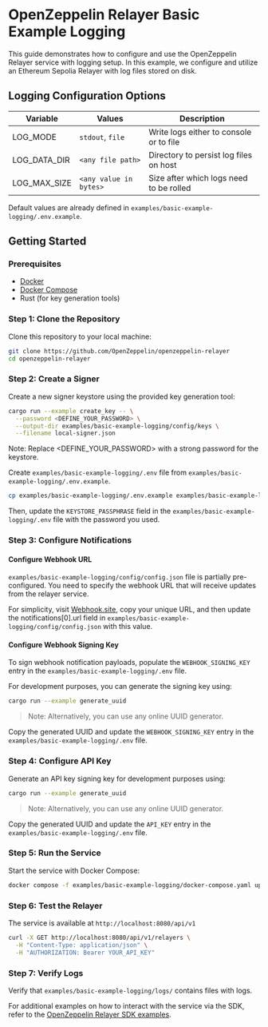 # OpenZeppelin Relayer Basic Example Logging

This guide demonstrates how to configure and use the OpenZeppelin Relayer service with logging setup. In this example, we configure and utilize an Ethereum Sepolia Relayer with log files stored on disk.


## Logging Configuration Options

| Variable | Values | Description |
|----------|--------|-------------|
| LOG_MODE | `stdout`, `file` | Write logs either to console or to file |
| LOG_DATA_DIR | `<any file path>` | Directory to persist log files on host |
| LOG_MAX_SIZE | `<any value in bytes>` | Size after which logs need to be rolled |

Default values are already defined in `examples/basic-example-logging/.env.example`.


## Getting Started


### Prerequisites

- [Docker](https://docs.docker.com/get-docker/)
- [Docker Compose](https://docs.docker.com/compose/install/)
- Rust (for key generation tools)


### Step 1: Clone the Repository

Clone this repository to your local machine:

```bash
git clone https://github.com/OpenZeppelin/openzeppelin-relayer
cd openzeppelin-relayer
```
 

### Step 2: Create a Signer

Create a new signer keystore using the provided key generation tool:

```sh
cargo run --example create_key -- \
  --password <DEFINE_YOUR_PASSWORD> \
  --output-dir examples/basic-example-logging/config/keys \
  --filename local-signer.json
```

Note: Replace <DEFINE_YOUR_PASSWORD> with a strong password for the keystore.


Create `examples/basic-example-logging/.env` file from `examples/basic-example-logging/.env.example`.

```bash
cp examples/basic-example-logging/.env.example examples/basic-example-logging/.env
```


Then, update the `KEYSTORE_PASSPHRASE` field in the `examples/basic-example-logging/.env` file with the password you used.


### Step 3: Configure Notifications


#### Configure Webhook URL

`examples/basic-example-logging/config/config.json` file is partially pre-configured. You need to specify the webhook URL that will receive updates from the relayer service.

For simplicity, visit [Webhook.site](https://webhook.site), copy your unique URL, and then update the notifications[0].url field in `examples/basic-example-logging/config/config.json` with this value.



#### Configure Webhook Signing Key

To sign webhook notification payloads, populate the `WEBHOOK_SIGNING_KEY` entry in the `examples/basic-example-logging/.env` file.

For development purposes, you can generate the signing key using:

```bash
cargo run --example generate_uuid
```
> Note: Alternatively, you can use any online UUID generator.


Copy the generated UUID and update the `WEBHOOK_SIGNING_KEY` entry in the `examples/basic-example-logging/.env` file.



### Step 4: Configure API Key

Generate an API key signing key for development purposes using:

```bash
cargo run --example generate_uuid
```
> Note: Alternatively, you can use any online UUID generator.


Copy the generated UUID and update the `API_KEY` entry in the `examples/basic-example-logging/.env` file.




### Step 5: Run the Service

Start the service with Docker Compose:

```bash
docker compose -f examples/basic-example-logging/docker-compose.yaml up
```


### Step 6: Test the Relayer

The service is available at `http://localhost:8080/api/v1`

```bash
curl -X GET http://localhost:8080/api/v1/relayers \
  -H "Content-Type: application/json" \
  -H "AUTHORIZATION: Bearer YOUR_API_KEY"
```


### Step 7: Verify Logs

Verify that `examples/basic-example-logging/logs/` contains files with logs.




For additional examples on how to interact with the service via the SDK, refer to the [OpenZeppelin Relayer SDK examples](https://github.com/OpenZeppelin/openzeppelin-relayer-sdk/tree/main/examples).